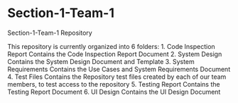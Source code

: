 # Section-1-Team-1
Section-1-Team-1 Repository

This repository is currently organized into 6 folders:
	1.	Code Inspection Report
			Contains the Code Inspection Report Document
	2.	System Design
			Contains the System Design Document and Template
	3.	System Requirements
			Contains the Use Cases and System Requirements Document
	4.	Test Files
			Contains the Repository test files created by each of our team members, to test access to the repository
	5.	Testing Report
			Contains the Testing Report Document
	6.	UI Design
			Contains the UI Design Document
